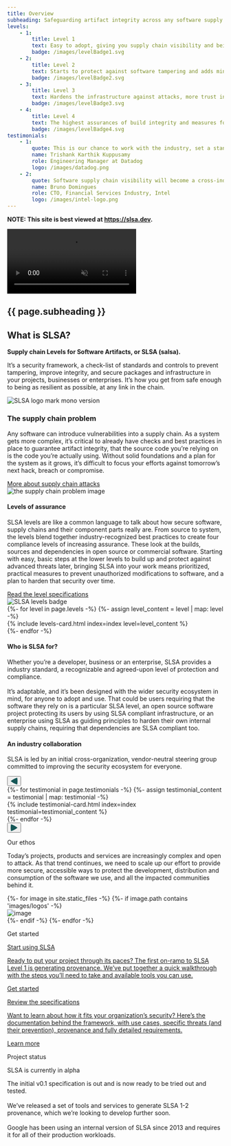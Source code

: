 ```yaml
---
title: Overview
subheading: Safeguarding artifact integrity across any software supply chain
levels:
    - 1:
        title: Level 1
        text: Easy to adopt, giving you supply chain visibility and being able to generate provenance
        badge: /images/levelBadge1.svg
    - 2:
        title: Level 2
        text: Starts to protect against software tampering and adds minimal build integrity guarantees
        badge: /images/levelBadge2.svg
    - 3:
        title: Level 3
        text: Hardens the infrastructure against attacks, more trust integrated into complex systems
        badge: /images/levelBadge3.svg
    - 4:
        title: Level 4
        text: The highest assurances of build integrity and measures for dependency management in place
        badge: /images/levelBadge4.svg
testimonials:
    - 1:
        quote: This is our chance to work with the industry, set a standard which we can all agree to, and work together to raise the collective bar.
        name: Trishank Karthik Kuppusamy
        role: Engineering Manager at Datadog
        logo: /images/datadog.png
    - 2:
        quote: Software supply chain visibility will become a cross-industry need to establish best practices and trusted evidence in each link.
        name: Bruno Domingues
        role: CTO, Financial Services Industry, Intel
        logo: /images/intel-logo.png
---
```

<!--{% if false %}-->

**NOTE: This site is best viewed at https://slsa.dev.**

<!--{% endif %}-->

<!-- Hero -->
<section class="hero home flex justify-center items-center relative">
    <video class="absolute object-cover h-full w-full z-0" autoplay muted loop>
      <source src="{{site.baseurl}}/images/v1.mp4" type="video/mp4">
      Your browser does not support the video tag.
    </video>
    <div class="wrapper inner text-green z-20">
        <h1 class="md:pr-32">{{ page.subheading }}</h1>
    </div>
</section>

<section class="section intro bg-light-green flex justify-center items-center pt-32 pb-16">
    <div class="wrapper inner w-full">
        <div class="flex flex-wrap justify-between items-center">
            <div class="text w-full md:w-1/2">
                <h2 class="h2 mb-8">What is SLSA?</h2>
                <p><strong>Supply chain Levels for Software Artifacts, or SLSA (salsa).</strong></p>
                <p>It’s a security framework, a check-list of standards and controls to prevent tampering, improve integrity, and secure packages and infrastructure in your projects, businesses or enterprises. It’s how you get from safe enough to being as resilient as possible, at any link in the chain.</p>
            </div>
            <div class="w-full md:w-1/3 md:mt-0 mt-8">
                <img src="{{ site.baseurl }}/images/logo-mono.svg" alt="SLSA logo mark mono version">
            </div>
        </div>
    </div>
</section>
<section class="section bg-white flex flex-col justify-center items-center">
    <div class="wrapper inner w-full">
        <div class="flex flex-wrap justify-between items-start">
            <div class="text w-full md:w-1/3">
                <h3 class="h2 p-0">The supply chain problem</h3>
            </div>
            <div class="w-full md:w-1/2 md:mt-0 mt-8">
                <p>Any software can introduce vulnerabilities into a supply chain. As a system gets more complex, it’s critical to already have checks and best practices in place to guarantee artifact integrity, that the source code you’re relying on is the code you’re actually using. Without solid foundations and a plan for the system as it grows, it’s difficult to focus your efforts against tomorrow’s next hack, breach or compromise.</p>
                <a href="/specifications/{{ site.current_version}}/overview#supply-chain-threats" class="cta-link h5 font-semibold mt-8">More about supply chain attacks </a>
            </div>
        </div>
        <img class="mt-16 mx-auto w-3/4" src="{{ site.baseurl }}/images/SupplyChainDiagram.svg" alt="the supply chain problem image">
    </div>
</section>
<section class="section bg-pastel-green flex flex-col justify-center items-center">
    <div class="wrapper inner w-full">
        <div class="flex flex-wrap justify-between items-center">
            <div class="text w-full md:w-1/2">
                <h4 class="h2 mb-8">Levels of assurance</h4>
                <p>SLSA levels are like a common language to talk about how secure software, supply chains and their component parts really are. From source to system, the levels blend together industry-recognized best practices to create four compliance levels of increasing assurance.
                These look at the builds, sources and dependencies in open source or commercial software. Starting with easy, basic steps at the lower levels to build up and protect against advanced threats later, bringing SLSA into your work means prioritized, practical measures to prevent unauthorized modifications to software, and a plan to harden that security over time.</p>
                <a href="/specifications/{{ site.current_version}}/security-levels" class="cta-link h5 font-semibold mt-8">Read the level specifications</a>
            </div>
            <div class="w-full md:w-2/4 md:mt-0 mt-8 pl-12">
                <img class="w-3/4 mx-auto" src="{{ site.baseurl }}/images/badge-exploded.svg" alt="SLSA levels badge">
            </div>
        </div>
        <div class="flex flex-wrap justify-between items-center mt-16 -ml-4 -mr-4">
          {%- for level in page.levels -%}
          {%- assign level_content = level | map: level -%}
              <div class="w-full md:w-1/2 pl-4 pb-4">
                  {% include levels-card.html index=index level=level_content %}
              </div>
          {%- endfor -%}
        </div>
    </div>
</section>
<section class="section bg-white flex flex-col justify-center items-center">
    <div class="wrapper inner w-full">
        <div class="flex flex-wrap justify-between items-start">
            <div class="text w-full md:w-1/3">
                <h4 class="h2 p-0">Who is SLSA for?</h4>
            </div>
            <div class="w-full md:w-1/2 md:mt-0 mt-8">
                <p>Whether you’re a developer, business or an enterprise, SLSA provides a industry standard, a recognizable and agreed-upon level of protection and compliance.<br><br>
It’s adaptable, and it’s been designed with the wider security ecosystem in mind, for anyone to adopt and use. That could be users requiring that the software they rely on is a particular SLSA level, an open source software project protecting its users by using SLSA compliant infrastructure, or an enterprise using SLSA as guiding principles to harden their own internal supply chains, requiring that dependencies are SLSA compliant too.</p>
            </div>
        </div>
    </div>
</section>
<section x-data="{swiper: null}" x-init="swiper = new Swiper($refs.container, {
      loop: true,
      slidesPerView: 1,
      spaceBetween: 0,
      dots: true,
      breakpoints: {
        640: {
          slidesPerView: 1,
          spaceBetween: 0,
        },
        768: {
          slidesPerView: 1,
          spaceBetween: 0,
        },
        1024: {
          slidesPerView: 1,
          spaceBetween: 0,
        },
      },
    })"
  class="section bg-pastel-green flex flex-col justify-center items-center">
    <div class="wrapper inner w-full">
        <div class="flex flex-col justify-center items-center mb-16 w-full md:w-2/3 mx-auto text-center">
            <h4 class="h2 mb-8">An industry collaboration</h4>
            <p>SLSA is led by an initial cross-organization, vendor-neutral steering group committed to improving the security ecosystem for everyone. </p>
        </div>
      <div class="w-full md:w-2/3 relative mx-auto">
        <div class="absolute inset-y-0 left-0 z-10 flex items-center">
            <button @click="swiper.slidePrev()"
                class="-ml-2 lg:-ml-12 flex justify-center items-center w-10 h-10 focus:outline-none">
                    <svg width="16" height="17" viewBox="0 0 16 17" fill="none" xmlns="http://www.w3.org/2000/svg"><path d="M15.2033 16.6509C16.2656 11.3624 16.2656 5.93933 15.2033 0.650878C9.66355 2.45134 4.4952 5.16732 3.49691e-07 8.65088C4.4952 12.1344 9.66355 14.8504 15.2033 16.6509Z" fill="#155757"/></svg>
                </button>
        </div>
        <div class="swiper-container" x-ref="container">
            <div class="swiper-wrapper">
              <!-- Slides -->
              {%- for testimonial in page.testimonials -%}
                  {%- assign testimonial_content = testimonial | map: testimonial -%}
                  <div class="swiper-slide p-4 bg-light-green rounded-lg">
                      {% include testimonial-card.html index=index testimonial=testimonial_content %}
                  </div>
              {%- endfor -%}
            </div>
        </div>
        <div class="absolute inset-y-0 right-0 z-10 flex items-center">
            <button @click="swiper.slideNext()"
                    class="-mr-2 lg:-mr-12 flex justify-center items-center w-10 h-10 focus:outline-none">
                    <svg width="16" height="17" viewBox="0 0 16 17" fill="none" xmlns="http://www.w3.org/2000/svg"><path d="M0.796665 16.6509C-0.265559 11.3624 -0.26556 5.93933 0.796663 0.650878C6.33645 2.45134 11.5048 5.16732 16 8.65088C11.5048 12.1344 6.33645 14.8504 0.796665 16.6509Z" fill="#155757"/></svg>
            </button>
        </div>
      </div>
    </div>
</section>
<section class="section bg-white flex flex-col justify-center items-center">
    <div class="wrapper inner w-full">
        <div class="flex flex-col justify-center items-center mb-16 text-center md:w-2/3 relative mx-auto">
            <p class="h2 mb-10">Our ethos</p>
            <p>Today’s projects, products and services are increasingly complex and open to attack. As that trend continues, we need to scale up our effort to provide more secure, accessible ways to protect the development, distribution and consumption of the software we use, and all the impacted communities behind it.</p>
        </div>
        <div class="flex flex-wrap justify-center items-center mb-16 text-center md:w-3/4 relative mx-auto">
            {%- for image in site.static_files -%}
                {%- if image.path contains 'images/logos' -%}
                    <div class="w-2/4 md:w-1/4 mb-8 h-16"><img class="mx-auto w-2/3 h-auto" src="{{ site.baseurl }}{{ image.path }}" alt="image" /></div>
                {%- endif -%}
            {%- endfor -%}
        </div>
    </div>
</section>
<section class="section bg-light-green flex justify-center items-center">
    <div class="wrapper inner w-full">
        <div class="flex flex-col justify-center items-center text-center md:mb-16 md:w-2/3 relative mx-auto">
            <p class="h2 mb-8">Get started</p>
        </div>
        <div class="flex flex-wrap justify-center items-center w-6/7 mx-auto -mr-4 -ml-4">
            <div class="w-full md:w-1/2 getting_started_card pl-4 md:h-80 mb-8 md:mb-0">
                <a href="/get-started#reaching-slsa-level-1" class="hover:no-underline">
                  <div class="bg-white h-full rounded-lg p-10 flex flex-col">
                      <p class="h3 font-semibold mb-8 md:mb-6">Start using SLSA</p>
                      <p>Ready to put your project through its paces? The first on-ramp to SLSA Level 1 is generating provenance. We’ve put together a quick walkthrough with the steps you’ll need to take and available tools you can use.</p>
                      <p class="cta-link h5 font-semibold mt-auto">Get started</p>
                  </div>
                </a>
            </div>
            <div class="w-full md:w-1/2 getting_started_card pl-4 md:h-80">
              <a href="/specifications/{{site.current_version}}/overview#specifications" class="hover:no-underline">
                  <div class="bg-white h-full rounded-lg p-10 flex flex-col">
                      <p class="h3 font-semibold mb-8 md:mb-6">Review the specifications</p>
                      <p>Want to learn about how it fits your organization’s security? Here’s the documentation behind the framework, with use cases, specific threats (and their prevention), provenance and fully detailed requirements.</p>
                      <p class="cta-link h5 font-semibold mt-auto">Learn more</p>
                  </div>
                </a>
            </div>
        </div>
    </div>
</section>
<section class="section bg-green-dark flex justify-center items-center">
    <div class="wrapper inner w-full">
        <div class="flex flex-wrap justify-between items-start text-white">
            <div class="text w-full md:w-1/3">
                <p class="h2 p-0">Project status</p>
            </div>
            <div class="w-full md:w-1/2">
                <div class="rounded-lg text-green p-5 border border-green-400 inline-block mt-8 md:mt-0 mb-8 h4 font-semibold">SLSA is currently in alpha</div>
                <p>The initial v0.1 specification is out and is now ready to be tried out and tested.<br><br>
We’ve released a set of tools and services to generate SLSA 1-2 provenance, which we’re looking to develop further soon.<br><br>
Google has been using an internal version of SLSA since 2013 and requires it for all of their production workloads.</p>
            </div>
        </div>
    </div>
</section>
